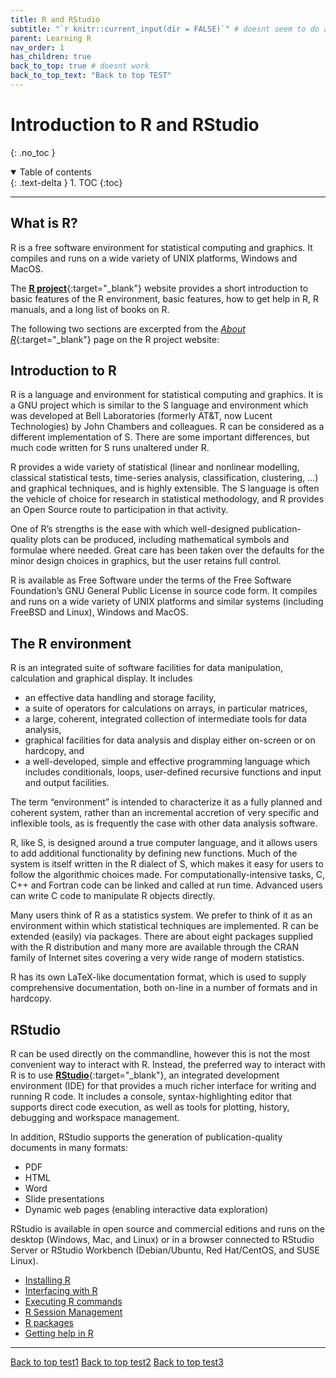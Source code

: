 ```yaml
---
title: R and RStudio
subtitle: "`r knitr::current_input(dir = FALSE)`" # doesnt seem to do anything
parent: Learning R
nav_order: 1
has_children: true
back_to_top: true # doesnt work
back_to_top_text: "Back to top TEST"
---
```


# Introduction to R and RStudio
{: .no_toc }

<details open markdown="block">
  <summary>
    Table of contents
  </summary>
  {: .text-delta }
1. TOC
{:toc}

</details>

***

## What is R?

R is a free software environment for statistical computing and graphics. It compiles and runs on a wide variety of UNIX platforms, Windows and MacOS.

The [**R project**](https://r-project.org){:target="_blank"} website provides a short introduction to basic features of the R environment, basic features, how to get help in R, R manuals, and a long list of books on R.

The following two sections are excerpted from the [*About R*](https://www.r-project.org/about.html){:target="_blank"} page on the R project website:

## Introduction to R

R is a language and environment for statistical computing and graphics. It is a GNU project which is similar to the S language and environment which was developed at Bell Laboratories (formerly AT&T, now Lucent Technologies) by John Chambers and colleagues. R can be considered as a different implementation of S. There are some important differences, but much code written for S runs unaltered under R.

R provides a wide variety of statistical (linear and nonlinear modelling, classical statistical tests, time-series analysis, classification, clustering, …) and graphical techniques, and is highly extensible. The S language is often the vehicle of choice for research in statistical methodology, and R provides an Open Source route to participation in that activity.

One of R’s strengths is the ease with which well-designed publication-quality plots can be produced, including mathematical symbols and formulae where needed. Great care has been taken over the defaults for the minor design choices in graphics, but the user retains full control.

R is available as Free Software under the terms of the Free Software Foundation’s GNU General Public License in source code form. It compiles and runs on a wide variety of UNIX platforms and similar systems (including FreeBSD and Linux), Windows and MacOS.

## The R environment

R is an integrated suite of software facilities for data manipulation, calculation and graphical display. It includes

- an effective data handling and storage facility,
- a suite of operators for calculations on arrays, in particular matrices,
- a large, coherent, integrated collection of intermediate tools for data analysis,
- graphical facilities for data analysis and display either on-screen or on hardcopy, and
- a well-developed, simple and effective programming language which includes conditionals, loops, user-defined recursive functions and input and output facilities.

The term “environment” is intended to characterize it as a fully planned and coherent system, rather than an incremental accretion of very specific and inflexible tools, as is frequently the case with other data analysis software.

R, like S, is designed around a true computer language, and it allows users to add additional functionality by defining new functions. Much of the system is itself written in the R dialect of S, which makes it easy for users to follow the algorithmic choices made. For computationally-intensive tasks, C, C++ and Fortran code can be linked and called at run time. Advanced users can write C code to manipulate R objects directly.

Many users think of R as a statistics system. We prefer to think of it as an environment within which statistical techniques are implemented. R can be extended (easily) via packages. There are about eight packages supplied with the R distribution and many more are available through the CRAN family of Internet sites covering a very wide range of modern statistics.

R has its own LaTeX-like documentation format, which is used to supply comprehensive documentation, both on-line in a number of formats and in hardcopy.

## RStudio

R can be used directly on the commandline, however this is not the most convenient way to interact with R. Instead, the preferred way to interact with R is to use [**RStudio**](https://www.rstudio.com/products/rstudio/){:target="_blank"}, an integrated development environment (IDE) for that provides a much richer interface for writing and running R code. It includes a console, syntax-highlighting editor that supports direct code execution, as well as tools for plotting, history, debugging and workspace management.

In addition, RStudio supports the generation of publication-quality documents in many formats:

- PDF
- HTML
- Word
- Slide presentations
- Dynamic web pages (enabling interactive data exploration)

RStudio is available in open source and commercial editions and runs on the desktop (Windows, Mac, and Linux) or in a browser connected to RStudio Server or RStudio Workbench (Debian/Ubuntu, Red Hat/CentOS, and SUSE Linux).


-   [Installing R](installing_r.md)
-   [Interfacing with R](interfacing_with_r.md)
-   [Executing R commands](executing_r.md)
-   [R Session Management](r_session_management.md)
-   [R packages](r_packages.md)
-   [Getting help in R](help_r.md)

***
<a href="#top">Back to top test1</a>
[Back to top test2](#introduction-to-r-and-rstudio)
[Back to top test3](#top)
